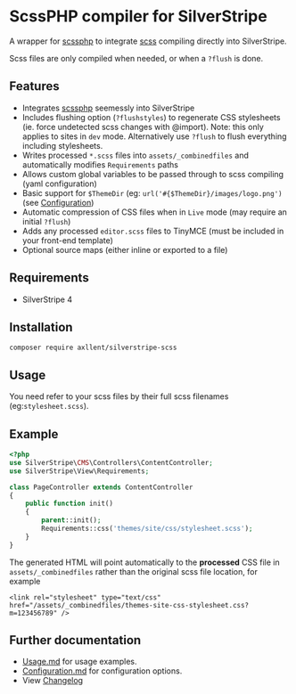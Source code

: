# ScssPHP compiler for SilverStripe

A wrapper for [scssphp](http://leafo.github.io/scssphp/) to integrate [scss](http://sass-lang.com/) compiling directly into SilverStripe.

Scss files are only compiled when needed, or when a `?flush` is done.

## Features

- Integrates [scssphp](http://leafo.github.io/scssphp/) seemessly into SilverStripe
- Includes flushing option (`?flushstyles`) to regenerate CSS stylesheets (ie. force undetected scss changes with @import). Note: this only applies to sites in `dev` mode. Alternatively use `?flush` to flush everything including stylesheets.
- Writes processed `*.scss` files into `assets/_combinedfiles` and automatically modifies `Requirements` paths
- Allows custom global variables to be passed through to scss compiling (yaml configuration)
- Basic support for `$ThemeDir` (eg: `url('#{$ThemeDir}/images/logo.png')` (see [Configuration](docs/en/Configuration.md))
- Automatic compression of CSS files when in `Live` mode (may require an initial `?flush`)
- Adds any processed `editor.scss` files to TinyMCE (must be included in your front-end template)
- Optional source maps (either inline or exported to a file)

## Requirements

- SilverStripe 4

## Installation

```
composer require axllent/silverstripe-scss
```

## Usage

You need refer to your scss files by their full scss filenames (eg:`stylesheet.scss`).

## Example

```php
<?php
use SilverStripe\CMS\Controllers\ContentController;
use SilverStripe\View\Requirements;

class PageController extends ContentController
{
    public function init()
    {
        parent::init();
        Requirements::css('themes/site/css/stylesheet.scss');
    }
}
```

The generated HTML will point automatically to the **processed** CSS file in `assets/_combinedfiles`
rather than the original scss file location, for example

```
<link rel="stylesheet" type="text/css"  href="/assets/_combinedfiles/themes-site-css-stylesheet.css?m=123456789" />
```

## Further documentation

- [Usage.md](docs/en/Usage.md) for usage examples.
- [Configuration.md](docs/en/Configuration.md) for configuration options.
- View [Changelog](CHANGELOG.md)
